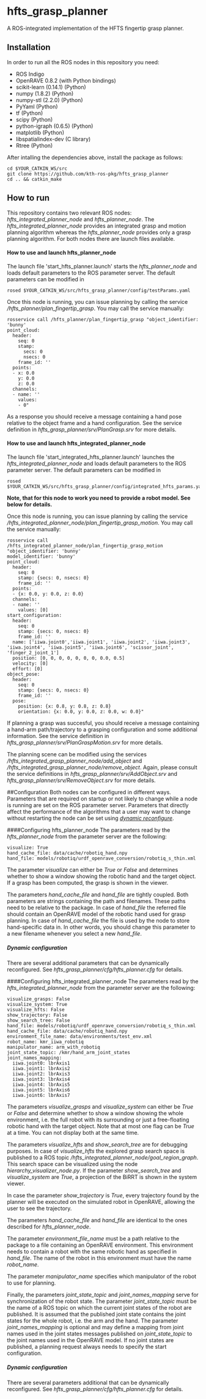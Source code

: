 # hfts_grasp_planner
A ROS-integrated implementation of the HFTS fingertip grasp planner.

## Installation
In order to run all the ROS nodes in this repository you need:

- ROS Indigo 
- OpenRAVE 0.8.2 (with Python bindings)
- scikit-learn (0.14.1) (Python)
- numpy (1.8.2) (Python)
- numpy-stl (2.2.0) (Python)
- PyYaml (Python)
- tf (Python)
- scipy (Python)
- python-igraph (0.6.5) (Python)
- matplotlib (Python)
- libspatialindex-dev (C library)
- Rtree (Python)

After intalling the dependencies above, install the package as follows:
```shell
cd $YOUR_CATKIN_WS/src
git clone https://github.com/kth-ros-pkg/hfts_grasp_planner
cd .. && catkin_make
```
## How to run
This repository contains two relevant ROS nodes: *hfts_integrated_planner_node* and *hfts_planner_node*.
The *hfts_integrated_planner_node* provides an integrated grasp and motion planning algorithm
whereas the *hfts_planner_node* provides only a grasp planning algorithm.
For both nodes there are launch files available.

#### How to use and launch hfts_planner_node
The launch file 'start_hfts_planner.launch' starts the *hfts_planner_node* and loads default 
parameters to the ROS parameter server. The default parameters can be modified in 
```shell
rosed $YOUR_CATKIN_WS/src/hfts_grasp_planner/config/testParams.yaml
```
Once this node is running, you can issue planning by calling the service */hfts_planner/plan_fingertip_grasp*.
You may call the service manually:
```shell
rosservice call /hfts_planner/plan_fingertip_grasp "object_identifier: 'bunny'
point_cloud:
  header:
    seq: 0
    stamp:
      secs: 0
      nsecs: 0
    frame_id: ''
  points:
  - x: 0.0
    y: 0.0
    z: 0.0
  channels:
  - name: ''
    values:
    - 0"
```
As a response you should receive a message containing a
hand pose relative to the object frame and a hand configuration.
See the service definition in *hfts_grasp_planner/srv/PlanGrasp.srv* for more details.

#### How to use and launch hfts_integrated_planner_node
The launch file 'start_integrated_hfts_planner.launch' launches
the *hfts_integrated_planner_node* and loads default 
parameters to the ROS parameter server. 
The default parameters can be modified in 
```shell
rosed $YOUR_CATKIN_WS/src/hfts_grasp_planner/config/integrated_hfts_params.yaml
```
**Note, that for this node to work you need to provide a robot model. 
See below for details.**

Once this node is running, you can issue planning by calling the service 
*/hfts_integrated_planner_node/plan_fingertip_grasp_motion*.
You may call the service manually:
```shell
rosservice call /hfts_integrated_planner_node/plan_fingertip_grasp_motion "object_identifier: 'bunny'
model_identifier: 'bunny'
point_cloud:
  header:
    seq: 0
    stamp: {secs: 0, nsecs: 0}
    frame_id: ''
  points:
  - {x: 0.0, y: 0.0, z: 0.0}
  channels:
  - name: ''
    values: [0]
start_configuration:
  header:
    seq: 0
    stamp: {secs: 0, nsecs: 0}
    frame_id: ''
  name: ['iiwa.joint0','iiwa.joint1', 'iiwa.joint2', 'iiwa.joint3', 'iiwa.joint4', 'iiwa.joint5', 'iiwa.joint6', 'scissor_joint', 'finger_2_joint_1']
  position: [0, 0, 0, 0, 0, 0, 0, 0.0, 0.5]
  velocity: [0]
  effort: [0]
object_pose:
  header:
    seq: 0
    stamp: {secs: 0, nsecs: 0}
    frame_id: ''
  pose:
    position: {x: 0.8, y: 0.8, z: 0.8}
    orientation: {x: 0.0, y: 0.0, z: 0.0, w: 0.0}"
```
If planning a grasp was succesful, you should receive a message containing
a hand-arm path/trajectory to a grasping configuration and some additional information.
See the service definition in *hfts_grasp_planner/srv/PlanGraspMotion.srv*
for more details.

The planning scene can be modified using the services */hfts_integrated_grasp_planner_node/add_object* and
*/hfts_integrated_grasp_planner_node/remove_object*. Again, please consult the service definitions in *hfts_grasp_planner/srv/AddObject.srv*
and *hfts_grasp_planner/srv/RemoveObject.srv* for more details.

##Configuration 
Both nodes can be configured in different ways. Parameters that are required on startup or
not likely to change while a node is running are set on the ROS parameter server.
Parameters that directly affect the performance of the algorithms that a user
may want to change without restarting the node can be set using [*dynamic reconfigure*](http://wiki.ros.org/dynamic_reconfigure).

####Configuring hfts_planner_node
The parameters read by the *hfts_planner_node* from the parameter server are the following:
```yamlex
visualize: True
hand_cache_file: data/cache/robotiq_hand.npy
hand_file: models/robotiq/urdf_openrave_conversion/robotiq_s_thin.xml
```
The parameter *visualize* can either be *True* or *False* and determines whether to show
a window showing the robotic hand and the target object. If a grasp has been computed, the grasp is shown in the viewer.

The parameters *hand_cache_file* and *hand_file* are tightly coupled. Both parameters are strings containing the path 
and filenames. These paths need to be relative to the package. In case of *hand_file* the referred file should contain an OpenRAVE model of the robotic hand used for 
grasp planning. In case of *hand_cache_file* the file is used by the node to store hand-specific data in. 
In other words, you should change this parameter to a new filename whenever you select a new *hand_file*.

##### Dynamic configuration
There are several additional parameters that can be dynamically reconfigured. See
*hfts_grasp_planner/cfg/hfts_planner.cfg* for details.


####Configuring hfts_integrated_planner_node
The parameters read by the *hfts_integrated_planner_node* from the parameter server are the following:
```yamlex
visualize_grasps: False
visualize_system: True
visualize_hfts: False
show_trajectory: False
show_search_tree: False
hand_file: models/robotiq/urdf_openrave_conversion/robotiq_s_thin.xml
hand_cache_file: data/cache/robotiq_hand.npy
environment_file_name: data/environments/test_env.xml
robot_name: kmr_iiwa_robotiq
manipulator_name: arm_with_robotiq
joint_state_topic: /kmr/hand_arm_joint_states
joint_names_mapping:
  iiwa.joint0: lbrAxis1
  iiwa.joint1: lbrAxis2
  iiwa.joint2: lbrAxis3
  iiwa.joint3: lbrAxis4
  iiwa.joint4: lbrAxis5
  iiwa.joint5: lbrAxis6
  iiwa.joint6: lbrAxis7
```
The parameters *visualize_grasps* and *visualize_system* 
can either be *True* or *False* and determine whether to show
a window showing the whole environment, i.e. the full robot with its surrounding or
just a free-floating robotic hand with the target object. Note that at most one flag can be *True* at a time.
You can not display both at the same time.

The parameters *visualize_hfts* and *show_search_tree* are for debugging purposes.
In case of *visualize_hfts* the explored grasp search space is published to a ROS topic
*/hfts_integrated_planner_node/goal_region_graph*. This search space can be visualized using the node 
*hierarchy_visualizer_node.py*. If the parameter *show_search_tree* and *visualize_system* are *True*, a projection of the BiRRT is shown 
in the system viewer.

In case the parameter *show_trajectory* is *True*, every trajectory found by the planner will be executed on the simulated 
robot in OpenRAVE, allowing the user to see the trajectory.

The parameters *hand_cache_file* and *hand_file* are identical to the ones described for *hfts_planner_node*.

The parameter *environment_file_name* must be a path relative to the package to a file containing an OpenRAVE environment.
This environment needs to contain a robot with the same robotic hand as specified in *hand_file*.
The name of the robot in this environment must have the name *robot_name*. 

The parameter *manipulator_name* specifies which manipulator of the robot to use for planning.

Finally, the parameters *joint_state_topic* and *joint_names_mapping* serve for synchronization of the robot state.
The parameter *joint_state_topic* must be the name of a ROS topic on which the current joint states of the robot are published.
It is assumed that the published joint state contains the joint states for the whole robot, i.e. the arm and the hand.
The parameter *joint_names_mapping* is optional and may define a mapping from joint names used in the joint states messages
published on *joint_state_topic* to the joint names used in the OpenRAVE model.
If no joint states are published, a planning request always needs to specify the start configuration.

##### Dynamic configuration
There are several parameters additional that can be dynamically reconfigured. See
*hfts_grasp_planner/cfg/hfts_planner.cfg* for details.

